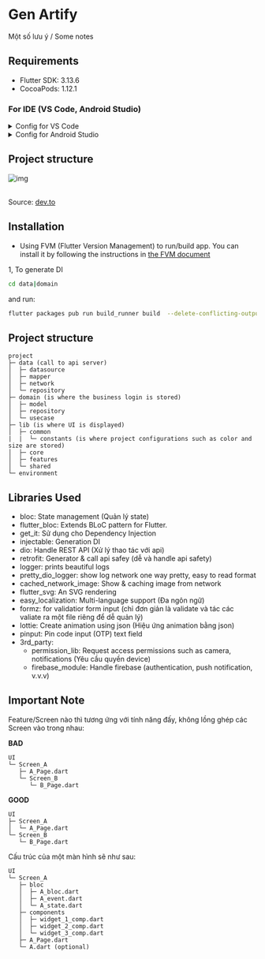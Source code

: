 # Gen Artify

Một số lưu ý / Some notes

## Requirements
- Flutter SDK: 3.13.6
- CocoaPods: 1.12.1

### For IDE (VS Code, Android Studio)

<details>
  <summary>Config for VS Code</summary>
  (.vscode/launch.json)

  
  ```json
  {
    "version": "0.2.0",
    "configurations": [
        {
            "name": "dev",
            "request": "launch",
            "type": "dart",
            "program": "lib/main_dev.dart",
            "args": [
                "--flavor",
                "dev"
            ]
        },
        {
            "name": "uat",
            "request": "launch",
            "type": "dart",
            "program": "lib/main_uat.dart",
            "args": [
                "--flavor",
                "uat"
            ]
        },
        {
            "name": "prod",
            "request": "launch",
            "type": "dart",
            "program": "lib/main_prod.dart",
            "args": [
                "--flavor",
                "live"
            ]
        }
    ]
}
  ```


  (.vscode/settings.json)

  ```json
  {
    "dart.flutterSdkPath": ".fvm/flutter_sdk",
    "search.exclude": {
        "**/.fvm": true
    },
    "files.watcherExclude": {
        "**/.fvm": true
    }
}
  ```
</details>


<details>
  <summary>Config for Android Studio</summary>

  - Updating...
</details>

## Project structure
![img](https://res.cloudinary.com/practicaldev/image/fetch/s--8Fs2hOeU--/c_limit%2Cf_auto%2Cfl_progressive%2Cq_auto%2Cw_800/https://dev-to-uploads.s3.amazonaws.com/uploads/articles/fqeiepngw5aeco73r3wx.png)

<br>Source: [dev.to](https://dev.to/marwamejri/flutter-clean-architecture-1-an-overview-project-structure-4bhf)

## Installation
- Using FVM (Flutter Version Management) to run/build app. You can install it by following the instructions in [the FVM document](https://fvm.app/docs/getting_started/installation)

1, To generate DI
```bash
cd data|domain
```
and run:
```bash
flutter packages pub run build_runner build  --delete-conflicting-outputs
```

## Project structure

```
project
├─ data (call to api server)
│  ├─ datasource
│  ├─ mapper
│  ├─ network
│  └─ repository
├─ domain (is where the business login is stored)
│  ├─ model
│  ├─ repository
│  └─ usecase
├─ lib (is where UI is displayed)
│  ├─ common
|  |  └─ constants (is where project configurations such as color and size are stored)
│  ├─ core
│  ├─ features
│  └─ shared
└─ environment
```

## Libraries Used
- bloc: State management (Quản lý state)
- flutter_bloc: Extends BLoC pattern for Flutter.
- get_it: Sử dụng cho Dependency Injection
- injectable: Generation DI
- dio: Handle REST API (Xử lý thao tác với api)
- retrofit: Generator & call api safey (dễ và handle api safety)
- logger:  prints beautiful logs
- pretty_dio_logger: show log network one way pretty, easy to read format
- cached_network_image: Show & caching image from network
- flutter_svg: An SVG rendering
- easy_localization: Multi-language support (Đa ngôn ngữ)
- formz: for validatior form input (chỉ đơn giản là validate và tác các valiate ra một file riêng để dễ quản lý)
- lottie: Create animation using json (Hiệu ứng animation bằng json)
- pinput: Pin code input (OTP) text field
- 3rd_party:
  - permission_lib: Request access permissions such as camera, notifications (Yêu cầu quyền device)
  - firebase_module: Handle firebase (authentication, push notification, v.v.v)

## Important Note
Feature/Screen nào thì tương ứng với tính năng đấy, không lồng ghép các Screen vào trong nhau:

**BAD**
```
UI
└─ Screen_A
   ├─ A_Page.dart
   └─ Screen_B
      └─ B_Page.dart
```

**GOOD**
```
UI
├─ Screen_A
│  └─ A_Page.dart
└─ Screen_B
   └─ B_Page.dart
```

Cấu trúc của một màn hình sẽ như sau:
```
UI
└─ Screen_A
   ├─ bloc
   │  ├─ A_bloc.dart
   │  ├─ A_event.dart
   │  └─ A_state.dart
   ├─ components
   │  ├─ widget_1_comp.dart
   │  ├─ widget_2_comp.dart
   │  └─ widget_3_comp.dart
   ├─ A_Page.dart
   └─ A.dart (optional)
```